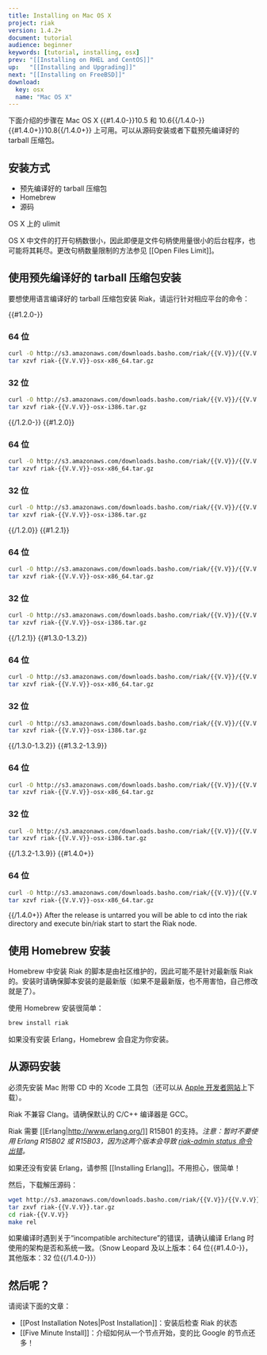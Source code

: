 ```yaml
---
title: Installing on Mac OS X
project: riak
version: 1.4.2+
document: tutorial
audience: beginner
keywords: [tutorial, installing, osx]
prev: "[[Installing on RHEL and CentOS]]"
up:   "[[Installing and Upgrading]]"
next: "[[Installing on FreeBSD]]"
download:
  key: osx
  name: "Mac OS X"
---
```


下面介绍的步骤在 Mac OS X {{#1.4.0-}}10.5 和 10.6{{/1.4.0-}}{{#1.4.0+}}10.8{{/1.4.0+}} 上可用。可以从源码安装或者下载预先编译好的 tarball 压缩包。

## 安装方式

* 预先编译好的 tarball 压缩包
* Homebrew
* 源码

<div class="note">
<div class="title">OS X 上的 ulimit</div>

OS X 中文件的打开句柄数很小，因此即便是文件句柄使用量很小的后台程序，也可能将其耗尽。更改句柄数量限制的方法参见 [[Open Files Limit]]。
</div>

## 使用预先编译好的 tarball 压缩包安装

要想使用语言编译好的 tarball 压缩包安装 Riak，请运行针对相应平台的命令：

{{#1.2.0-}}

### 64 位

```bash
curl -O http://s3.amazonaws.com/downloads.basho.com/riak/{{V.V}}/{{V.V.V}}/riak-{{V.V}}-osx-x86_64.tar.gz
tar xzvf riak-{{V.V.V}}-osx-x86_64.tar.gz
```

### 32 位

```bash
curl -O http://s3.amazonaws.com/downloads.basho.com/riak/{{V.V}}/{{V.V.V}}/riak-{{V.V.V}}-osx-i386.tar.gz
tar xzvf riak-{{V.V.V}}-osx-i386.tar.gz
```

{{/1.2.0-}}
{{#1.2.0}}

### 64 位

```bash
curl -O http://s3.amazonaws.com/downloads.basho.com/riak/{{V.V}}/{{V.V.V}}/osx/10.4/riak-{{V.V.V}}-osx-x86_64.tar.gz
tar xzvf riak-{{V.V.V}}-osx-x86_64.tar.gz
```

### 32 位

```bash
curl -O http://s3.amazonaws.com/downloads.basho.com/riak/{{V.V}}/{{V.V.V}}/osx/10.4/riak-{{V.V.V}}-osx-i386.tar.gz
tar xzvf riak-{{V.V.V}}-osx-i386.tar.gz
```

{{/1.2.0}}
{{#1.2.1}}

### 64 位

```bash
curl -O http://s3.amazonaws.com/downloads.basho.com/riak/{{V.V}}/{{V.V.V}}/osx/10.4/riak-{{V.V.V}}-osx-x86_64.tar.gz
tar xzvf riak-{{V.V.V}}-osx-x86_64.tar.gz
```

### 32 位

```bash
curl -O http://s3.amazonaws.com/downloads.basho.com/riak/{{V.V}}/{{V.V.V}}/osx/10.4/riak-{{V.V.V}}-osx-i386.tar.gz
tar xzvf riak-{{V.V.V}}-osx-i386.tar.gz
```

{{/1.2.1}}
{{#1.3.0-1.3.2}}

### 64 位

```bash
curl -O http://s3.amazonaws.com/downloads.basho.com/riak/{{V.V}}/{{V.V.V}}/osx/10.6/riak-{{V.V.V}}-osx-x86_64.tar.gz
tar xzvf riak-{{V.V.V}}-osx-x86_64.tar.gz
```

### 32 位

```bash
curl -O http://s3.amazonaws.com/downloads.basho.com/riak/{{V.V}}/{{V.V.V}}/osx/10.6/riak-{{V.V.V}}-osx-i386.tar.gz
tar xzvf riak-{{V.V.V}}-osx-i386.tar.gz
```

{{/1.3.0-1.3.2}}
{{#1.3.2-1.3.9}}

### 64 位

```bash
curl -O http://s3.amazonaws.com/downloads.basho.com/riak/{{V.V}}/{{V.V.V}}/osx/10.8/riak-{{V.V.V}}-osx-x86_64.tar.gz
tar xzvf riak-{{V.V.V}}-osx-x86_64.tar.gz
```

### 32 位

```bash
curl -O http://s3.amazonaws.com/downloads.basho.com/riak/{{V.V}}/{{V.V.V}}/osx/10.8/riak-{{V.V.V}}-osx-i386.tar.gz
tar xzvf riak-{{V.V.V}}-osx-i386.tar.gz
```

{{/1.3.2-1.3.9}}
{{#1.4.0+}}

### 64 位

```bash
curl -O http://s3.amazonaws.com/downloads.basho.com/riak/{{V.V}}/{{V.V.V}}/osx/10.8/riak-{{V.V.V}}-OSX-x86_64.tar.gz
tar xzvf riak-{{V.V.V}}-osx-x86_64.tar.gz
```

{{/1.4.0+}}
After the release is untarred you will be able to cd into the riak directory and execute bin/riak start to start the Riak node.

## 使用 Homebrew 安装

<div class="note">Homebrew 中安装 Riak 的脚本是由社区维护的，因此可能不是针对最新版 Riak 的。安装时请确保脚本安装的是最新版（如果不是最新版，也不用害怕，自己修改就是了）。</div>

使用 Homebrew 安装很简单：

```bash
brew install riak
```

如果没有安装 Erlang，Homebrew 会自定为你安装。

## 从源码安装

必须先安装 Mac 附带 CD 中的 Xcode 工具包（还可以从 [Apple 开发者网站](http://developer.apple.com/)上下载）。

<div class="note">Riak 不兼容 Clang。请确保默认的 C/C++ 编译器是 GCC。</div>

Riak 需要 [[Erlang|http://www.erlang.org/]] R15B01 的支持。*注意：暂时不要使用 Erlang R15B02 或 R15B03，因为这两个版本会导致 [riak-admin status 命令出错](https://github.com/basho/riak/issues/227)。*

如果还没有安装 Erlang，请参照 [[Installing Erlang]]。不用担心，很简单！

然后，下载解压源码：

```bash
wget http://s3.amazonaws.com/downloads.basho.com/riak/{{V.V}}/{{V.V.V}}/riak-{{V.V.V}}.tar.gz
tar zxvf riak-{{V.V.V}}.tar.gz
cd riak-{{V.V.V}}
make rel
```

如果编译时遇到关于“incompatible architecture”的错误，请确认编译 Erlang 时使用的架构是否和系统一致。（Snow Leopard 及以上版本：64 位{{#1.4.0-}}，其他版本：32 位{{/1.4.0-}}）

## 然后呢？

请阅读下面的文章：

-   [[Post Installation Notes|Post Installation]]：安装后检查 Riak 的状态
-   [[Five Minute Install]]：介绍如何从一个节点开始，变的比 Google 的节点还多！
